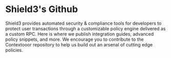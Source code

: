 # Shield3's Github
Shield3 provides automated security & compliance tools for developers to protect user transactions through a customizable policy engine delivered as a custom RPC. Here is where we publish integration guides, advanced policy snippets, and more. We encourage you to contribute to the Contextooor repository to help us build out an arsenal of cutting edge policies.
